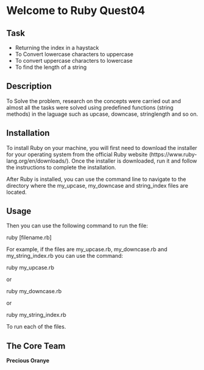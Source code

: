 <h1>Welcome to Ruby Quest04</h1>

<h2>Task</h2>
<ul>
<li>Returning the index in a haystack</li>
<li>To Convert lowercase characters to uppercase</li>
<li>To convert uppercase characters to lowercase </li>
<li>To find the length of a string</li>
</ul>

<h2>Description</h2>
<p>To Solve the problem, research on the concepts were carried out
and almost all the tasks were solved using predefined functions (string methods)
in the laguage such as upcase, downcase, stringlength and so on.</p>

<h2>Installation</h2>
<p>To install Ruby on your machine, you will first need to download the installer
for your operating system from the official Ruby website (https://www.ruby-lang.org/en/downloads/). Once the installer is downloaded, run it and follow the instructions to complete the installation.</p>

<p>After Ruby is installed, you can use the command line to navigate to the directory where the my_upcase, my_downcase and string_index files are located. </p>

<h2>Usage</h2>
<p>Then you can use the following command to run the file:</p>


<p>ruby [filename.rb]
<p>For example, if the files are my_upcase.rb, my_downcase.rb and my_string_index.rb  you can use the command:</p>

<p>ruby my_upcase.rb</p>
<p>or</p>
<p>ruby my_downcase.rb</p>
<p>or</p>
<p>ruby my_string_index.rb</p>

<p>To run each of the files.</p>

<h2>The Core Team</h2>
<p><strong>Precious Oranye</strong></p>
